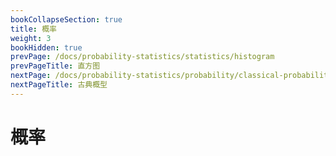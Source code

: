 ```yaml
---
bookCollapseSection: true
title: 概率
weight: 3
bookHidden: true
prevPage: /docs/probability-statistics/statistics/histogram
prevPageTitle: 直方图
nextPage: /docs/probability-statistics/probability/classical-probability
nextPageTitle: 古典概型
---
```


# 概率

